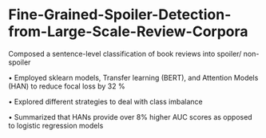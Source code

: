 # Fine-Grained-Spoiler-Detection-from-Large-Scale-Review-Corpora
Composed a sentence-level classification of book reviews into spoiler/ non-spoiler

• Employed sklearn models, Transfer learning (BERT), and Attention Models (HAN) to reduce focal loss by 32 %

• Explored different strategies to deal with class imbalance 

• Summarized that HANs provide over 8% higher AUC scores as opposed to logistic regression models
